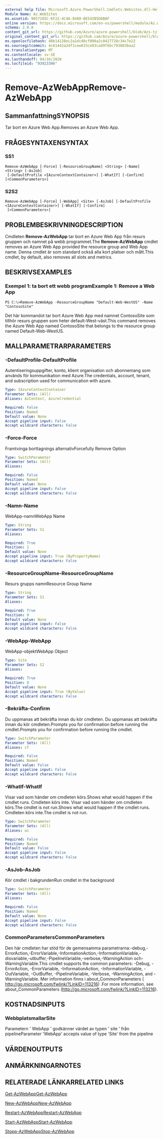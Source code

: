 ```yaml
---
external help file: Microsoft.Azure.PowerShell.Cmdlets.Websites.dll-Help.xml
Module Name: Az.WebSites
ms.assetid: 9057185C-6F22-4C4A-8480-BE542B5D6BAF
online version: https://docs.microsoft.com/en-us/powershell/module/Az.websites/remove-Azwebapp
schema: 2.0.0
content_git_url: https://github.com/Azure/azure-powershell/blob/Azs-tzl/src/Websites/Websites/help/Remove-AzWebApp.md
original_content_git_url: https://github.com/Azure/azure-powershell/blob/Azs-tzl/src/Websites/Websites/help/Remove-AzWebApp.md
ms.openlocfilehash: 40b14128ec2a1dc48cf098a2c0427728c34c7e22
ms.sourcegitcommit: 4c61442a2df1cee633ce93cad9f6bc793803baa2
ms.translationtype: MT
ms.contentlocale: sv-SE
ms.lasthandoff: 04/16/2020
ms.locfileid: "93923306"
---
```

# <span data-ttu-id="c7f46-101">Remove-AzWebApp</span><span class="sxs-lookup"><span data-stu-id="c7f46-101">Remove-AzWebApp</span></span>

## <span data-ttu-id="c7f46-102">Sammanfattning</span><span class="sxs-lookup"><span data-stu-id="c7f46-102">SYNOPSIS</span></span>
<span data-ttu-id="c7f46-103">Tar bort en Azure Web App.</span><span class="sxs-lookup"><span data-stu-id="c7f46-103">Removes an Azure Web App.</span></span>

## <span data-ttu-id="c7f46-104">FRÅGESYNTAXEN</span><span class="sxs-lookup"><span data-stu-id="c7f46-104">SYNTAX</span></span>

### <span data-ttu-id="c7f46-105">S</span><span class="sxs-lookup"><span data-stu-id="c7f46-105">S1</span></span>
```
Remove-AzWebApp [-Force] [-ResourceGroupName] <String> [-Name] <String> [-AsJob]
 [-DefaultProfile <IAzureContextContainer>] [-WhatIf] [-Confirm] [<CommonParameters>]
```

### <span data-ttu-id="c7f46-106">S2</span><span class="sxs-lookup"><span data-stu-id="c7f46-106">S2</span></span>
```
Remove-AzWebApp [-Force] [-WebApp] <Site> [-AsJob] [-DefaultProfile <IAzureContextContainer>] [-WhatIf] [-Confirm]
 [<CommonParameters>]
```

## <span data-ttu-id="c7f46-107">PROBLEMBESKRIVNING</span><span class="sxs-lookup"><span data-stu-id="c7f46-107">DESCRIPTION</span></span>
<span data-ttu-id="c7f46-108">Cmdleten **Remove-AzWebApp** tar bort en Azure Web App från resurs gruppen och namnet på webb programmet.</span><span class="sxs-lookup"><span data-stu-id="c7f46-108">The **Remove-AzWebApp** cmdlet removes an Azure Web App provided the resource group and Web App name.</span></span>
<span data-ttu-id="c7f46-109">Denna cmdlet är som standard också alla kort platser och mått.</span><span class="sxs-lookup"><span data-stu-id="c7f46-109">This cmdlet, by default, also removes all slots and metrics.</span></span>

## <span data-ttu-id="c7f46-110">BESKRIVS</span><span class="sxs-lookup"><span data-stu-id="c7f46-110">EXAMPLES</span></span>

### <span data-ttu-id="c7f46-111">Exempel 1: ta bort ett webb program</span><span class="sxs-lookup"><span data-stu-id="c7f46-111">Example 1: Remove a Web App</span></span>
```
PS C:\>Remove-AzWebApp -ResourceGroupName "Default-Web-WestUS" -Name "ContosoSite"
```

<span data-ttu-id="c7f46-112">Det här kommandot tar bort Azure Web App med namnet ContosoSite som tillhör resurs gruppen som heter default-West-väst.</span><span class="sxs-lookup"><span data-stu-id="c7f46-112">This command removes the Azure Web App named ContosoSite that belongs to the resource group named Default-Web-WestUS.</span></span>

## <span data-ttu-id="c7f46-113">MALLPARAMETRAR</span><span class="sxs-lookup"><span data-stu-id="c7f46-113">PARAMETERS</span></span>

### <span data-ttu-id="c7f46-114">-DefaultProfile</span><span class="sxs-lookup"><span data-stu-id="c7f46-114">-DefaultProfile</span></span>
<span data-ttu-id="c7f46-115">Autentiseringsuppgifter, konto, klient organisation och abonnemang som används för kommunikation med Azure.</span><span class="sxs-lookup"><span data-stu-id="c7f46-115">The credentials, account, tenant, and subscription used for communication with azure.</span></span>

```yaml
Type: IAzureContextContainer
Parameter Sets: (All)
Aliases: AzContext, AzureCredential

Required: False
Position: Named
Default value: None
Accept pipeline input: False
Accept wildcard characters: False
```

### <span data-ttu-id="c7f46-116">-Force</span><span class="sxs-lookup"><span data-stu-id="c7f46-116">-Force</span></span>
<span data-ttu-id="c7f46-117">Framtvinga borttagnings alternativ</span><span class="sxs-lookup"><span data-stu-id="c7f46-117">Forcefully Remove Option</span></span>

```yaml
Type: SwitchParameter
Parameter Sets: (All)
Aliases: 

Required: False
Position: Named
Default value: None
Accept pipeline input: False
Accept wildcard characters: False
```

### <span data-ttu-id="c7f46-118">-Namn</span><span class="sxs-lookup"><span data-stu-id="c7f46-118">-Name</span></span>
<span data-ttu-id="c7f46-119">WebApp-namn</span><span class="sxs-lookup"><span data-stu-id="c7f46-119">WebApp Name</span></span>

```yaml
Type: String
Parameter Sets: S1
Aliases: 

Required: True
Position: 1
Default value: None
Accept pipeline input: True (ByPropertyName)
Accept wildcard characters: False
```

### <span data-ttu-id="c7f46-120">-ResourceGroupName</span><span class="sxs-lookup"><span data-stu-id="c7f46-120">-ResourceGroupName</span></span>
<span data-ttu-id="c7f46-121">Resurs grupps namn</span><span class="sxs-lookup"><span data-stu-id="c7f46-121">Resource Group Name</span></span>

```yaml
Type: String
Parameter Sets: S1
Aliases: 

Required: True
Position: 0
Default value: None
Accept pipeline input: False
Accept wildcard characters: False
```

### <span data-ttu-id="c7f46-122">-WebApp</span><span class="sxs-lookup"><span data-stu-id="c7f46-122">-WebApp</span></span>
<span data-ttu-id="c7f46-123">WebApp-objekt</span><span class="sxs-lookup"><span data-stu-id="c7f46-123">WebApp Object</span></span>

```yaml
Type: Site
Parameter Sets: S2
Aliases: 

Required: True
Position: 0
Default value: None
Accept pipeline input: True (ByValue)
Accept wildcard characters: False
```

### <span data-ttu-id="c7f46-124">-Bekräfta</span><span class="sxs-lookup"><span data-stu-id="c7f46-124">-Confirm</span></span>
<span data-ttu-id="c7f46-125">Du uppmanas att bekräfta innan du kör cmdleten. Du uppmanas att bekräfta innan du kör cmdleten.</span><span class="sxs-lookup"><span data-stu-id="c7f46-125">Prompts you for confirmation before running the cmdlet.Prompts you for confirmation before running the cmdlet.</span></span>

```yaml
Type: SwitchParameter
Parameter Sets: (All)
Aliases: cf

Required: False
Position: Named
Default value: False
Accept pipeline input: False
Accept wildcard characters: False
```

### <span data-ttu-id="c7f46-126">-WhatIf</span><span class="sxs-lookup"><span data-stu-id="c7f46-126">-WhatIf</span></span>
<span data-ttu-id="c7f46-127">Visar vad som händer om cmdleten körs.</span><span class="sxs-lookup"><span data-stu-id="c7f46-127">Shows what would happen if the cmdlet runs.</span></span>
<span data-ttu-id="c7f46-128">Cmdleten körs inte. Visar vad som händer om cmdleten körs.</span><span class="sxs-lookup"><span data-stu-id="c7f46-128">The cmdlet is not run.Shows what would happen if the cmdlet runs.</span></span>
<span data-ttu-id="c7f46-129">Cmdleten körs inte.</span><span class="sxs-lookup"><span data-stu-id="c7f46-129">The cmdlet is not run.</span></span>

```yaml
Type: SwitchParameter
Parameter Sets: (All)
Aliases: wi

Required: False
Position: Named
Default value: False
Accept pipeline input: False
Accept wildcard characters: False
```

### <span data-ttu-id="c7f46-130">-AsJob</span><span class="sxs-lookup"><span data-stu-id="c7f46-130">-AsJob</span></span>
<span data-ttu-id="c7f46-131">Kör cmdlet i bakgrunden</span><span class="sxs-lookup"><span data-stu-id="c7f46-131">Run cmdlet in the background</span></span>

```yaml
Type: SwitchParameter
Parameter Sets: (All)
Aliases: 

Required: False
Position: Named
Default value: None
Accept pipeline input: False
Accept wildcard characters: False
```

### <span data-ttu-id="c7f46-132">CommonParameters</span><span class="sxs-lookup"><span data-stu-id="c7f46-132">CommonParameters</span></span>
<span data-ttu-id="c7f46-133">Den här cmdleten har stöd för de gemensamma parametrarna:-debug,-ErrorAction,-ErrorVariable,-InformationAction,-InformationVariable,-disvariable,-utbuffer,-PipelineVariable,-verbose,-WarningAction och-WarningVariable.</span><span class="sxs-lookup"><span data-stu-id="c7f46-133">This cmdlet supports the common parameters: -Debug, -ErrorAction, -ErrorVariable, -InformationAction, -InformationVariable, -OutVariable, -OutBuffer, -PipelineVariable, -Verbose, -WarningAction, and -WarningVariable.</span></span> <span data-ttu-id="c7f46-134">Mer information finns i about_CommonParameters ( http://go.microsoft.com/fwlink/?LinkID=113216) .</span><span class="sxs-lookup"><span data-stu-id="c7f46-134">For more information, see about_CommonParameters (http://go.microsoft.com/fwlink/?LinkID=113216).</span></span>

## <span data-ttu-id="c7f46-135">KOSTNADS</span><span class="sxs-lookup"><span data-stu-id="c7f46-135">INPUTS</span></span>

### <span data-ttu-id="c7f46-136">Webbplatsmallar</span><span class="sxs-lookup"><span data-stu-id="c7f46-136">Site</span></span>
<span data-ttu-id="c7f46-137">Parametern ' WebApp ' godkänner värdet av typen ' site ' från pipeline</span><span class="sxs-lookup"><span data-stu-id="c7f46-137">Parameter 'WebApp' accepts value of type 'Site' from the pipeline</span></span>

## <span data-ttu-id="c7f46-138">VÄRDEN</span><span class="sxs-lookup"><span data-stu-id="c7f46-138">OUTPUTS</span></span>

## <span data-ttu-id="c7f46-139">ANMÄRKNINGAR</span><span class="sxs-lookup"><span data-stu-id="c7f46-139">NOTES</span></span>

## <span data-ttu-id="c7f46-140">RELATERADE LÄNKAR</span><span class="sxs-lookup"><span data-stu-id="c7f46-140">RELATED LINKS</span></span>

[<span data-ttu-id="c7f46-141">Get-AzWebApp</span><span class="sxs-lookup"><span data-stu-id="c7f46-141">Get-AzWebApp</span></span>](./Get-AzWebApp.md)

[<span data-ttu-id="c7f46-142">New-AzWebApp</span><span class="sxs-lookup"><span data-stu-id="c7f46-142">New-AzWebApp</span></span>](./New-AzWebApp.md)

[<span data-ttu-id="c7f46-143">Restart-AzWebApp</span><span class="sxs-lookup"><span data-stu-id="c7f46-143">Restart-AzWebApp</span></span>](./Restart-AzWebApp.md)

[<span data-ttu-id="c7f46-144">Start-AzWebApp</span><span class="sxs-lookup"><span data-stu-id="c7f46-144">Start-AzWebApp</span></span>](./Start-AzWebApp.md)

[<span data-ttu-id="c7f46-145">Stopp-AzWebApp</span><span class="sxs-lookup"><span data-stu-id="c7f46-145">Stop-AzWebApp</span></span>](./Stop-AzWebApp.md)


